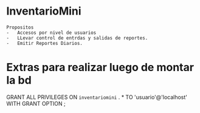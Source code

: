 # InventarioMini
	
	Propositos 
	-	Accesos por nivel de usuarios
	-	LLevar control de entrdas y salidas de reportes.
	-	Emitir Reportes Diarios.

# Extras para realizar luego de montar la bd
GRANT ALL PRIVILEGES ON `inventariomini` . * TO 'usuario'@'localhost' WITH GRANT OPTION ;


